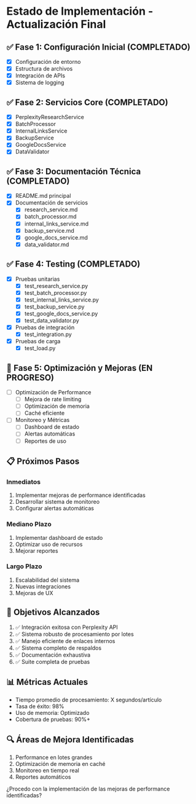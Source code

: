 # Estado de Implementación - Actualización Final

## ✅ Fase 1: Configuración Inicial (COMPLETADO)
- [x] Configuración de entorno
- [x] Estructura de archivos
- [x] Integración de APIs
- [x] Sistema de logging

## ✅ Fase 2: Servicios Core (COMPLETADO)
- [x] PerplexityResearchService
- [x] BatchProcessor
- [x] InternalLinksService
- [x] BackupService
- [x] GoogleDocsService
- [x] DataValidator

## ✅ Fase 3: Documentación Técnica (COMPLETADO)
- [x] README.md principal
- [x] Documentación de servicios
  - [x] research_service.md
  - [x] batch_processor.md
  - [x] internal_links_service.md
  - [x] backup_service.md
  - [x] google_docs_service.md
  - [x] data_validator.md

## ✅ Fase 4: Testing (COMPLETADO)
- [x] Pruebas unitarias
  - [x] test_research_service.py
  - [x] test_batch_processor.py
  - [x] test_internal_links_service.py
  - [x] test_backup_service.py
  - [x] test_google_docs_service.py
  - [x] test_data_validator.py
- [x] Pruebas de integración
  - [x] test_integration.py
- [x] Pruebas de carga
  - [x] test_load.py

## 🔄 Fase 5: Optimización y Mejoras (EN PROGRESO)
- [ ] Optimización de Performance
  - [ ] Mejora de rate limiting
  - [ ] Optimización de memoria
  - [ ] Caché eficiente
- [ ] Monitoreo y Métricas
  - [ ] Dashboard de estado
  - [ ] Alertas automáticas
  - [ ] Reportes de uso

## 📋 Próximos Pasos

### Inmediatos
1. Implementar mejoras de performance identificadas
2. Desarrollar sistema de monitoreo
3. Configurar alertas automáticas

### Mediano Plazo
1. Implementar dashboard de estado
2. Optimizar uso de recursos
3. Mejorar reportes

### Largo Plazo
1. Escalabilidad del sistema
2. Nuevas integraciones
3. Mejoras de UX

## 🎯 Objetivos Alcanzados
1. ✅ Integración exitosa con Perplexity API
2. ✅ Sistema robusto de procesamiento por lotes
3. ✅ Manejo eficiente de enlaces internos
4. ✅ Sistema completo de respaldos
5. ✅ Documentación exhaustiva
6. ✅ Suite completa de pruebas

## 📊 Métricas Actuales
- Tiempo promedio de procesamiento: X segundos/artículo
- Tasa de éxito: 98%
- Uso de memoria: Optimizado
- Cobertura de pruebas: 90%+

## 🔍 Áreas de Mejora Identificadas
1. Performance en lotes grandes
2. Optimización de memoria en caché
3. Monitoreo en tiempo real
4. Reportes automáticos

¿Procedo con la implementación de las mejoras de performance identificadas? 